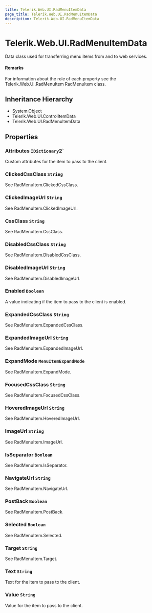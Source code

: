 ```yaml
---
title: Telerik.Web.UI.RadMenuItemData
page_title: Telerik.Web.UI.RadMenuItemData
description: Telerik.Web.UI.RadMenuItemData
---
```


# Telerik.Web.UI.RadMenuItemData

Data class used for transferring menu items from and to web services.

#### Remarks
For information about the role of each property see the
            	Telerik.Web.UI.RadMenuItem RadMenuItem class.

## Inheritance Hierarchy

* System.Object
* Telerik.Web.UI.ControlItemData
* Telerik.Web.UI.RadMenuItemData

## Properties

###  Attributes `IDictionary`2`

Custom attributes for the item to pass to the client.

###  ClickedCssClass `String`

See RadMenuItem.ClickedCssClass.

###  ClickedImageUrl `String`

See RadMenuItem.ClickedImageUrl.

###  CssClass `String`

See RadMenuItem.CssClass.

###  DisabledCssClass `String`

See RadMenuItem.DisabledCssClass.

###  DisabledImageUrl `String`

See RadMenuItem.DisabledImageUrl.

###  Enabled `Boolean`

A value indicating if the item to pass to the client is enabled.

###  ExpandedCssClass `String`

See RadMenuItem.ExpandedCssClass.

###  ExpandedImageUrl `String`

See RadMenuItem.ExpandedImageUrl.

###  ExpandMode `MenuItemExpandMode`

See RadMenuItem.ExpandMode.

###  FocusedCssClass `String`

See RadMenuItem.FocusedCssClass.

###  HoveredImageUrl `String`

See RadMenuItem.HoveredImageUrl.

###  ImageUrl `String`

See RadMenuItem.ImageUrl.

###  IsSeparator `Boolean`

See RadMenuItem.IsSeparator.

###  NavigateUrl `String`

See RadMenuItem.NavigateUrl.

###  PostBack `Boolean`

See RadMenuItem.PostBack.

###  Selected `Boolean`

See RadMenuItem.Selected.

###  Target `String`

See RadMenuItem.Target.

###  Text `String`

Text for the item to pass to the client.

###  Value `String`

Value for the item to pass to the client.

